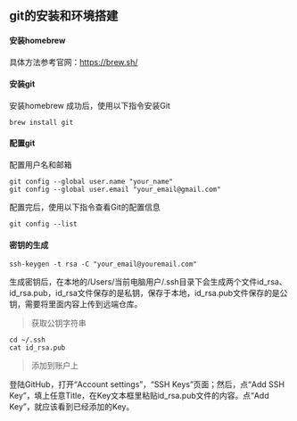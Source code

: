 ## git的安装和环境搭建

#### 安装homebrew

具体方法参考官网：https://brew.sh/

#### 安装git

安装homebrew 成功后，使用以下指令安装Git

```
brew install git
```

#### 配置git

配置用户名和邮箱

```
git config --global user.name "your_name"
git config --global user.email "your_email@gmail.com"
```

配置完后，使用以下指令查看Git的配置信息

```
git config --list
```


#### 密钥的生成

```
ssh-keygen -t rsa -C "your_email@youremail.com"
```


生成密钥后，在本地的/Users/当前电脑用户/.ssh目录下会生成两个文件id_rsa、id_rsa.pub，id_rsa文件保存的是私钥，保存于本地，id_rsa.pub文件保存的是公钥，需要将里面内容上传到远端仓库。


> 获取公钥字符串

```
cd ~/.ssh
cat id_rsa.pub
```


>添加到账户上

登陆GitHub，打开“Account settings”，“SSH Keys”页面；然后，点“Add SSH Key”，填上任意Title，在Key文本框里粘贴id_rsa.pub文件的内容。点“Add Key”，就应该看到已经添加的Key。




